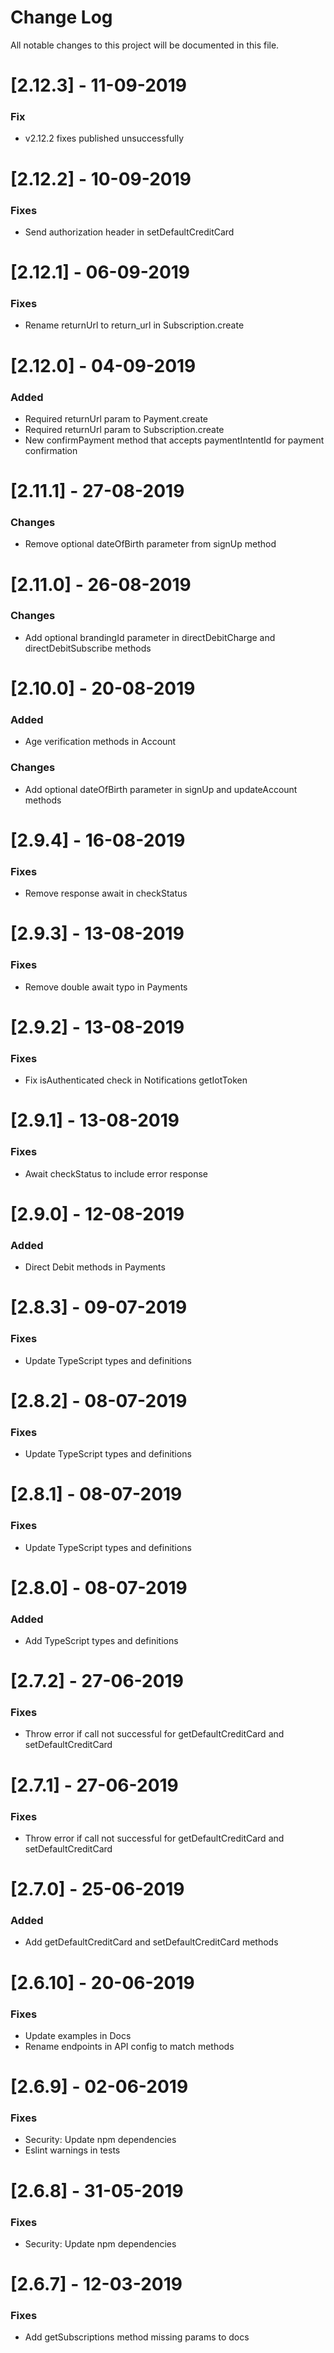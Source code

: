 # Change Log

All notable changes to this project will be documented in this file.

# [2.12.3] - 11-09-2019

### Fix

- v2.12.2 fixes published unsuccessfully

# [2.12.2] - 10-09-2019

### Fixes

- Send authorization header in setDefaultCreditCard

# [2.12.1] - 06-09-2019

### Fixes

- Rename returnUrl to return_url in Subscription.create

# [2.12.0] - 04-09-2019

### Added

- Required returnUrl param to Payment.create
- Required returnUrl param to Subscription.create
- New confirmPayment method that accepts paymentIntentId for payment confirmation

# [2.11.1] - 27-08-2019

### Changes

- Remove optional dateOfBirth parameter from signUp method

# [2.11.0] - 26-08-2019

### Changes

- Add optional brandingId parameter in directDebitCharge and directDebitSubscribe methods

# [2.10.0] - 20-08-2019

### Added

- Age verification methods in Account

### Changes

- Add optional dateOfBirth parameter in signUp and updateAccount methods

# [2.9.4] - 16-08-2019

### Fixes

- Remove response await in checkStatus

# [2.9.3] - 13-08-2019

### Fixes

- Remove double await typo in Payments

# [2.9.2] - 13-08-2019

### Fixes

- Fix isAuthenticated check in Notifications getIotToken

# [2.9.1] - 13-08-2019

### Fixes

- Await checkStatus to include error response

# [2.9.0] - 12-08-2019

### Added

- Direct Debit methods in Payments

# [2.8.3] - 09-07-2019

### Fixes

- Update TypeScript types and definitions

# [2.8.2] - 08-07-2019

### Fixes

- Update TypeScript types and definitions

# [2.8.1] - 08-07-2019

### Fixes

- Update TypeScript types and definitions

# [2.8.0] - 08-07-2019

### Added

- Add TypeScript types and definitions

# [2.7.2] - 27-06-2019

### Fixes

- Throw error if call not successful for getDefaultCreditCard and setDefaultCreditCard

# [2.7.1] - 27-06-2019

### Fixes

- Throw error if call not successful for getDefaultCreditCard and setDefaultCreditCard

# [2.7.0] - 25-06-2019

### Added

- Add getDefaultCreditCard and setDefaultCreditCard methods

# [2.6.10] - 20-06-2019

### Fixes

- Update examples in Docs
- Rename endpoints in API config to match methods

# [2.6.9] - 02-06-2019

### Fixes

- Security: Update npm dependencies
- Eslint warnings in tests

# [2.6.8] - 31-05-2019

### Fixes

- Security: Update npm dependencies

# [2.6.7] - 12-03-2019

### Fixes

- Add getSubscriptions method missing params to docs